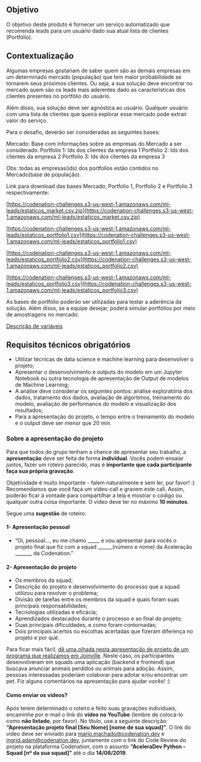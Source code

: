 
## Objetivo

O objetivo deste produto é fornecer um serviço automatizado que recomenda leads para um usuário dado sua atual lista de clientes (Portfólio).

## Contextualização

Algumas empresas gostariam de saber quem são as demais empresas em um determinado mercado (população) que tem maior probabilidade se tornarem seus próximos clientes. Ou seja, a sua solução deve encontrar no mercado quem são os leads mais aderentes dado as características dos clientes presentes no portfólio do usuário.

Além disso, sua solução deve ser agnóstica ao usuário. Qualquer usuário com uma lista de clientes que queira explorar esse mercado pode extrair valor do serviço.

Para o desafio, deverão ser consideradas as seguintes bases:

Mercado: Base com informações sobre as empresas do Mercado a ser considerado. Portfolio 1: Ids dos clientes da empresa 1 Portfolio 2: Ids dos clientes da empresa 2 Portfolio 3: Ids dos clientes da empresa 3

Obs: todas as empresas(ids) dos portfolios estão contidos no Mercado(base de população).

Link para download das bases Mercado, Portfolio 1, Portfolio 2 e Portfolio 3 respectivamente:

[https://codenation-challenges.s3-us-west-1.amazonaws.com/ml-leads/estaticos_market.csv.zip](https://codenation-challenges.s3-us-west-1.amazonaws.com/ml-leads/estaticos_market.csv.zip)

[https://codenation-challenges.s3-us-west-1.amazonaws.com/ml-leads/estaticos_portfolio1.csv](https://codenation-challenges.s3-us-west-1.amazonaws.com/ml-leads/estaticos_portfolio1.csv)

[https://codenation-challenges.s3-us-west-1.amazonaws.com/ml-leads/estaticos_portfolio2.csv](https://codenation-challenges.s3-us-west-1.amazonaws.com/ml-leads/estaticos_portfolio2.csv)

[https://codenation-challenges.s3-us-west-1.amazonaws.com/ml-leads/estaticos_portfolio3.csv](https://codenation-challenges.s3-us-west-1.amazonaws.com/ml-leads/estaticos_portfolio3.csv)

As bases de portfólio poderão ser utilizadas para testar a aderência da solução. Além disso, se a equipe desejar, poderá simular portfólios por meio de amostragens no mercado.

[Descrição de variáveis](https://s3-us-west-1.amazonaws.com/codenation-challenges/ml-leads/features_dictionary.pdf)

## Requisitos técnicos obrigatórios

-   Utilizar técnicas de data science e machine learning para desenvolver o projeto;
-   Apresentar o desenvolvimento e outputs do modelo em um Jupyter Notebook ou outra tecnologia de apresentação de Output de modelos de Machine Learning;
-   A análise deve considerar os seguintes pontos: análise exploratória dos dados, tratamento dos dados, avaliação de algoritmos, treinamento do modelo, avaliação de performance do modelo e visualização dos resultados;
-   Para a apresentação do projeto, o tempo entre o treinamento do modelo e o output deve ser menor que 20 min.

### Sobre a apresentação do projeto

Para que todos do grupo tenham a chance de apresentar seu trabalho, a  **apresentação**  deve ser feita de forma  **individual**. Vocês podem ensaiar juntos, fazer um roteiro parecido, mas é  **importante que cada participante faça sua própria gravação**.

Objetividade é muito importante - falem naturalmente e sem ler, por favor! :) Recomendamos que você faça um video-call e gravem este call. Assim, poderão ficar à vontade para compartilhar a tela e mostrar o código ou qualquer outra coisa importante. O vídeo deve ter no máximo  **10 minutos**.

Segue uma  **sugestão**  de roteiro:

#### 1- Apresentação pessoal

-   “Oi, pessoal…, eu me chamo _____ e vou apresentar para vocês o projeto final que fiz com a squad ______(número e nome) da Aceleração _______ da Codenation.”

#### 2- Apresentação do projeto

-   Os membros da squad;
-   Descrição do projeto e desenvolvimento do processo que a squad utilizou para resolver o problema;
-   Divisão de tarefas entre os membros da squad e quais foram suas principais responsabilidades;
-   Tecnologias utilizadas e eficácia;
-   Aprendizados destacados durante o processo e ao final do projeto;
-   Duas principais dificuldades, e como foram contornadas;
-   Dois principais acertos ou escolhas acertadas que fizeram diferença no projeto e por quê.

Para ficar mais fácil,  [dê uma olhada nesta apresentação de projeto de um programa que realizamos em Joinville](https://mkt.codenation.com.br/r/f00c7f5ea676691d7cf64ad61?ct=YTo1OntzOjY6InNvdXJjZSI7YToyOntpOjA7czo1OiJlbWFpbCI7aToxO2k6MjE4O31zOjU6ImVtYWlsIjtpOjIxODtzOjQ6InN0YXQiO3M6MTM6IjVjOWJhOGRmZWY1NTYiO3M6NDoibGVhZCI7czo1OiIyMjQ1OSI7czo3OiJjaGFubmVsIjthOjE6e3M6NToiZW1haWwiO2k6MjE4O319&utm_source=softplan&utm_medium=email&utm_campaign=Lista-participantes-POC). Neste caso, os participantes desenvolveram em squads uma aplicação (backend e frontend) que buscava anunciar animais perdidos ou animais para adoção. Assim, pessoas interessadas poderiam colaborar para adotar e/ou encontrar um pet. Fiz alguns comentários na apresentação para ajudar vocês! :)

#### Como enviar os vídeos?

Após terem determinado o roteiro e feito suas gravações individuais, encaminhe por e-mail o link do  **vídeo no YouTube**  (lembre de colocá-lo como  **não listado**, por favor). No título, use a seguinte descrição:  **“Apresentação projeto final [Seu Nome] [nome de sua squad]”**. O link do vídeo deve ser enviado para  [mario.machado@codenation.dev](mailto:mario.machado@codenation.dev)  e  [ingrid.adam@codenation.dev](mailto:ingrid.adam@codenation.dev), juntamente com o link do Code Review do projeto na plataforma Codenation, com o assunto  **“AceleraDev Python - Squad [nº da sua squad]”**  até o dia  **14/08/2019**.
